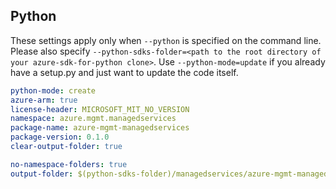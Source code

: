 ## Python

These settings apply only when `--python` is specified on the command line.
Please also specify `--python-sdks-folder=<path to the root directory of your azure-sdk-for-python clone>`.
Use `--python-mode=update` if you already have a setup.py and just want to update the code itself.


``` yaml $(python)
python-mode: create
azure-arm: true
license-header: MICROSOFT_MIT_NO_VERSION
namespace: azure.mgmt.managedservices
package-name: azure-mgmt-managedservices
package-version: 0.1.0
clear-output-folder: true
```

``` yaml $(python)
no-namespace-folders: true
output-folder: $(python-sdks-folder)/managedservices/azure-mgmt-managedservices/azure/mgmt/managedservices
```
